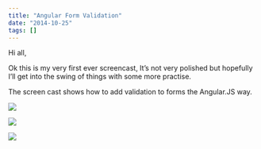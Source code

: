 ```yaml
---
title: "Angular Form Validation"
date: "2014-10-25"
tags: []
---
```


Hi all, 

Ok this is my very first ever screencast, It’s not very polished but hopefully I’ll get into the swing of things with some more practise.

The screen cast shows how to add validation to forms the Angular.JS way.

![](/images//images/image_thumb_355.png) [ ](https://briankeating.net/image.axd?picture=image_354.png)  

![](/images//images/image_thumb_356.png)  

![](/images//images/image_thumb_358.png)  

